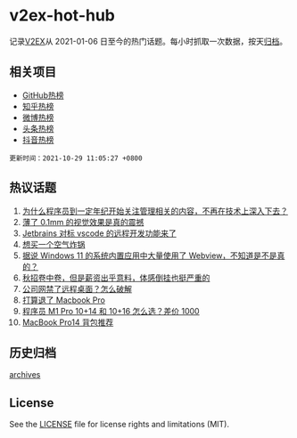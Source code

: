 # v2ex-hot-hub

 记录[V2EX](https://www.v2ex.com/)从 2021-01-06 日至今的热门话题。每小时抓取一次数据，按天[归档](archives)。
 
 ## 相关项目

- [GitHub热榜](https://github.com/snaildev/github-hot-hub)
- [知乎热榜](https://github.com/snaildev/zhihu-hot-hub)
- [微博热榜](https://github.com/snaildev/weibo-hot-hub)
- [头条热榜](https://github.com/snaildev/toutiao-hot-hub)
- [抖音热榜](https://github.com/snaildev/douyin-hot-hub)


 `更新时间：2021-10-29 11:05:27 +0800`

## 热议话题

1. [为什么程序员到一定年纪开始关注管理相关的内容，不再在技术上深入下去？](https://www.v2ex.com/t/811237)
1. [薄了 0.1mm 的视觉效果是真的震撼](https://www.v2ex.com/t/811201)
1. [Jetbrains 对标 vscode 的远程开发功能来了](https://www.v2ex.com/t/811333)
1. [想买一个空气炸锅](https://www.v2ex.com/t/811255)
1. [据说 Windows 11 的系统内置应用中大量使用了 Webview，不知道是不是真的？](https://www.v2ex.com/t/811238)
1. [秋招卷中卷，但是薪资出乎意料，体感倒挂也挺严重的](https://www.v2ex.com/t/811210)
1. [公司网禁了远程桌面？怎么破解](https://www.v2ex.com/t/811206)
1. [打算退了 Macbook Pro](https://www.v2ex.com/t/811367)
1. [程序员 M1 Pro 10+14 和 10+16 怎么选？差价 1000](https://www.v2ex.com/t/811391)
1. [MacBook Pro14 背包推荐](https://www.v2ex.com/t/811397)

## 历史归档

[archives](archives)

## License

See the [LICENSE](LICENSE) file for license rights and limitations (MIT).
